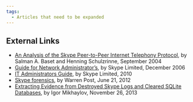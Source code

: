 ```yaml
---
tags:
  - Articles that need to be expanded
---
```

## External Links

- [An Analysis of the Skype Peer-to-Peer Internet Telephony Protocol](https://www.cs.columbia.edu/technical-reports/),
  by Salman A. Baset and Henning Schulzrinne, September 2004
- [Guide for Network Administrator’s](http://download.skype.com/share/security/network-admin-guide-version2.2.pdf),
  by Skype Limited, December 2006
- [IT Administrators Guide](http://download.skype.com/share/business/guides/skype-it-administrators-guide.pdf),
  by Skype Limited, 2010
- [Skype forensics](https://blogs.opera.com/news/), by
  Warren Post, June 21, 2012
- [Extracting Evidence from Destroyed Skype Logs and Cleared SQLite Databases](https://www.forensicfocus.com/articles/extracting-evidence-from-destroyed-skype-logs-and-cleared-sqlite-databases/),
  by Igor Mikhaylov, November 26, 2013
